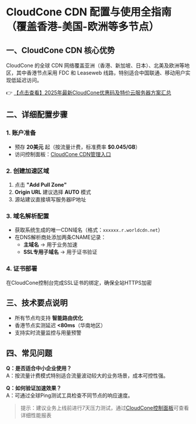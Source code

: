 # CloudCone CDN 配置与使用全指南（覆盖香港-美国-欧洲等多节点）

## 一、CloudCone CDN 核心优势
CloudCone 的全球 CDN 网络覆盖亚洲（香港、新加坡、日本）、北美及欧洲等地区，其中香港节点采用 FDC 和 Leaseweb 线路，特别适合中国联通、移动用户实现低延迟访问。

👉 [【点击查看】2025年最新CloudCone优惠码及特价云服务器方案汇总](https://bit.ly/Cloudcone)

## 二、详细配置步骤

### 1. 账户准备
- 预存 **20美元** 起（按流量计费，标准费率 **$0.045/GB**）
- 访问控制面板：[CloudCone CDN管理入口](https://bit.ly/Cloudcone)

### 2. 创建加速区域
1. 点击 **"Add Pull Zone"**
2. **Origin URL** 建议选择 **AUTO** 模式
3. 源站建议直接填写服务器IP地址

### 3. 域名解析配置
- 获取系统生成的唯一CDN域名（格式：`xxxxxx.r.worldcdn.net`）
- 在DNS解析商处添加两条CNAME记录：
  - **主域名** → 用于业务加速
  - **SSL专用子域名** → 用于证书验证

### 4. 证书部署
在CloudCone控制台完成SSL证书的绑定，确保全站HTTPS加密

## 三、技术要点说明
- 所有节点均支持 **智能路由优化**
- 香港节点实测延迟 **<80ms**（华南地区）
- 支持实时流量监控与用量预警

## 四、常见问题
**Q：是否适合中小企业使用？**  
A：按流量计费模式特别适合流量波动较大的业务场景，成本可控性强。

**Q：如何验证加速效果？**  
A：可通过全球Ping测试工具检查不同节点的响应速度。

> 提示：建议业务上线前进行7天压力测试，通过[CloudCone控制面板](https://bit.ly/Cloudcone)可查看详细性能报表